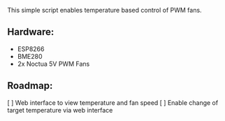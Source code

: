 This simple script enables temperature based control of PWM fans.

## Hardware:
- ESP8266
- BME280
- 2x Noctua 5V PWM Fans

## Roadmap:
[ ] Web interface to view temperature and fan speed
[ ] Enable change of target temperature via web interface 